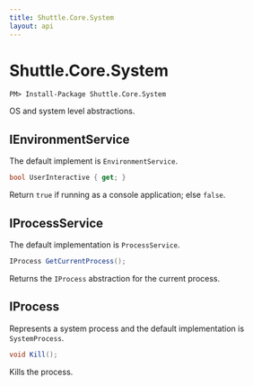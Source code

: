 ```yaml
---
title: Shuttle.Core.System
layout: api
---
```

# Shuttle.Core.System

```
PM> Install-Package Shuttle.Core.System
```

OS and system level abstractions.

## IEnvironmentService

The default implement is `EnvironmentService`.

```c#
bool UserInteractive { get; }
```

Return `true` if running as a console application; else `false`.

## IProcessService

 The default implementation is `ProcessService`.

 ```c#
 IProcess GetCurrentProcess();
 ```

 Returns the `IProcess` abstraction for the current process.

## IProcess

Represents a system process and the default implementation is `SystemProcess`.

```c#
void Kill();
```

Kills the process.